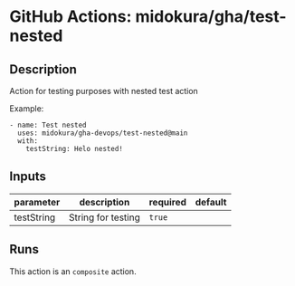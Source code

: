 # GitHub Actions: midokura/gha/test-nested

<!-- action-docs-description -->
## Description

Action for testing purposes with nested test action

Example:
```
- name: Test nested
  uses: midokura/gha-devops/test-nested@main
  with:
    testString: Helo nested! 
```



<!-- action-docs-description -->

<!-- action-docs-inputs -->
## Inputs

| parameter | description | required | default |
| - | - | - | - |
| testString | String for testing | `true` |  |



<!-- action-docs-inputs -->

<!-- action-docs-outputs -->

<!-- action-docs-outputs -->

<!-- action-docs-runs -->
## Runs

This action is an `composite` action.


<!-- action-docs-runs -->